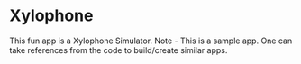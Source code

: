 # Xylophone
This fun app is a Xylophone Simulator.
Note - This is a sample app. One can take references from the code to build/create similar apps.
